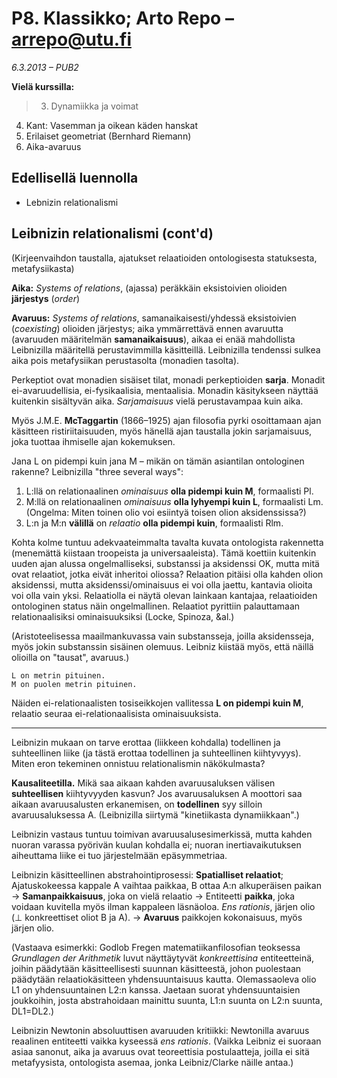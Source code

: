 # P8. Klassikko; Arto Repo &ndash; arrepo@utu.fi #
*6.3.2013 &ndash; PUB2*

**Vielä kurssilla:**

> 3. Dynamiikka ja voimat
4. Kant: Vasemman ja oikean käden hanskat
5. Erilaiset geometriat (Bernhard Riemann)
6. Aika-avaruus

## Edellisellä luennolla ##

* Lebnizin relationalismi

## Leibnizin relationalismi (cont'd) ##

(Kirjeenvaihdon taustalla, ajatukset relaatioiden ontologisesta statuksesta, metafysiikasta)

**Aika:** _Systems of relations_, (ajassa) peräkkäin eksistoivien olioiden **järjestys** (_order_)

**Avaruus:** _Systems of relations_, samanaikaisesti/yhdessä eksistoivien (_coexisting_) olioiden järjestys; aika ymmärrettävä ennen avaruutta (avaruuden määritelmän **samanaikaisuus**), aikaa ei enää mahdollista Leibnizilla määritellä perustavimmilla käsitteillä. Leibnizilla tendenssi sulkea aika pois metafysiikan perustasolta (monadien tasolta). 

Perkeptiot ovat monadien sisäiset tilat, monadi perkeptioiden **sarja**. Monadit ei-avaruudellisia, ei-fysikaalisia, mentaalisia. Monadin käsitykseen näyttää kuitenkin sisältyvän aika. _Sarjamaisuus_ vielä perustavampaa kuin aika.

Myös J.M.E. **McTaggartin** (1866&ndash;1925) ajan filosofia pyrki osoittamaan ajan käsitteen ristiriitaisuuden, myös hänellä ajan taustalla jokin sarjamaisuus, joka tuottaa ihmiselle ajan kokemuksen.

Jana L on pidempi kuin jana M &ndash; mikän on tämän asiantilan ontologinen rakenne? Leibnizilla "three several ways":

1. L:llä on relationaalinen _ominaisuus_ **olla pidempi kuin M**, formaalisti Pl.
2. M:llä on relationaalinen _ominaisuus_ **olla lyhyempi kuin L**, formaalisti Lm. (Ongelma: Miten toinen olio voi esiintyä toisen olion aksidenssissa?)
3. L:n ja M:n **välillä** on _relaatio_ **olla pidempi kuin**, formaalisti Rlm.

Kohta kolme tuntuu adekvaateimmalta tavalta kuvata ontologista rakennetta (menemättä kiistaan troopeista ja universaaleista). Tämä koettiin kuitenkin uuden ajan alussa ongelmalliseksi, substanssi ja aksidenssi OK, mutta mitä ovat relaatiot, jotka eivät inheritoi oliossa? Relaation pitäisi olla kahden olion aksidenssi, mutta aksidenssi/ominaisuus ei voi olla jaettu, kantavia olioita voi olla vain yksi. Relaatiolla ei näytä olevan lainkaan kantajaa, relaatioiden ontologinen status näin ongelmallinen. Relaatiot pyrittiin palauttamaan relationaalisiksi ominaisuuksiksi (Locke, Spinoza, &amp;al.)

(Aristoteelisessa maailmankuvassa vain substansseja, joilla aksidensseja, myös jokin substanssin sisäinen olemuus. Leibniz kiistää myös, että näillä olioilla on "tausat", avaruus.)

    L on metrin pituinen.
    M on puolen metrin pituinen.

Näiden ei-relationaalisten tosiseikkojen vallitessa **L on pidempi kuin M**, relaatio seuraa ei-relationaalisista ominaisuuksista. 


--------------
Leibnizin mukaan on tarve erottaa (liikkeen kohdalla) todellinen ja suhteellinen liike (ja tästä erottaa todellinen ja suhteellinen kiihtyvyys). Miten eron tekeminen onnistuu relationalismin näkökulmasta? 

**Kausaliteetilla.** Mikä saa aikaan kahden avaruusaluksen välisen **suhteellisen** kiihtyvyyden kasvun? Jos avaruusaluksen A moottori saa aikaan avaruusalusten erkanemisen, on **todellinen** syy silloin avaruusaluksessa A. (Leibnizilla siirtymä "kinetiikasta dynamiikkaan".)

Leibnizin vastaus tuntuu toimivan avaruusalusesimerkissä, mutta kahden nuoran varassa pyörivän kuulan kohdalla ei; nuoran inertiavaikutuksen aiheuttama liike ei tuo järjestelmään epäsymmetriaa.

Leibnizin käsitteellinen abstrahointiprosessi: **Spatialliset relaatiot**; Ajatuskokeessa kappale A vaihtaa paikkaa, B ottaa A:n alkuperäisen paikan &rarr; **Samanpaikkaisuus**, joka on vielä relaatio &rarr; Entiteetti **paikka**, joka voidaan kuvitella myös ilman kappaleen läsnäoloa. _Ens rationis_, järjen olio (&perp; konkreettiset oliot B ja A). &rarr; **Avaruus** paikkojen kokonaisuus, myös järjen olio.

(Vastaava esimerkki: Godlob Fregen matematiikanfilosofian teoksessa _Grundlagen der Arithmetik_ luvut näyttäytyvät _konkreettisina_ entiteetteinä, joihin päädytään käsitteellisesti suunnan käsitteestä, johon puolestaan päädytään relaatiokäsitteen yhdensuuntaisuus kautta. Olemassaoleva olio L1 on yhdensuuntainen L2:n kanssa. Jaetaan suorat yhdensuuntaisien joukkoihin, josta abstrahoidaan mainittu suunta, L1:n suunta on L2:n suunta, DL1=DL2.)

Leibnizin Newtonin absoluuttisen avaruuden kritiikki: Newtonilla avaruus reaalinen entiteetti vaikka kyseessä _ens rationis_. (Vaikka Leibniz ei suoraan asiaa sanonut, aika ja avaruus ovat teoreettisia postulaatteja, joilla ei sitä metafyysista, ontologista asemaa, jonka Leibniz/Clarke näille antaa.) 
